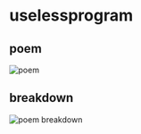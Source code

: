 # uselessprogram

## poem

![poem](https://github.com/whykatherine/uselessprogram/blob/master/img/uselessprogram.png)

## breakdown

![poem breakdown](https://github.com/whykatherine/uselessprogram/blob/master/img/breakdown.png)